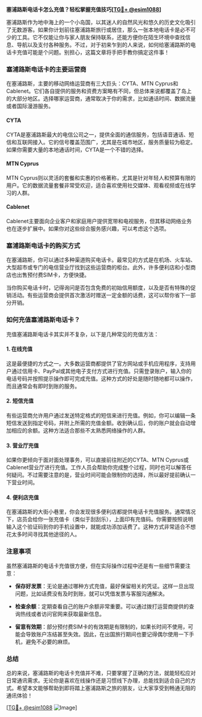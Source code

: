 **塞浦路斯电话卡怎么充值？轻松掌握充值技巧[[TG💪+ @esim1088](https://t.me/s/esim1088)]**

塞浦路斯作为地中海上的一个小岛国，以其迷人的自然风光和悠久的历史文化吸引了无数游客。如果你计划前往塞浦路斯旅行或居住，那么一张本地电话卡是必不可少的工具。它不仅能让你与家人朋友保持联系，还能方便你在陌生环境中查找信息、导航以及支付各种服务。不过，对于初来乍到的人来说，如何给塞浦路斯的电话卡充值可能是个问题。别担心，这篇文章将手把手教你搞定这件事！

### 塞浦路斯电话卡的主要运营商

在塞浦路斯，主要的移动网络运营商有三大巨头：CYTA、MTN Cyprus和Cablenet。它们各自提供的服务和资费方案略有不同，但总体来说都覆盖了岛上的大部分地区。选择哪家运营商，通常取决于你的需求，比如通话时间、数据流量或者国际漫游服务。

#### CYTA
CYTA是塞浦路斯最大的电信公司之一，提供全面的通信服务，包括语音通话、短信和互联网接入。它的信号覆盖范围广，尤其是在城市地区，服务质量较为稳定。如果你需要大量的本地通话时间，CYTA是一个不错的选择。

#### MTN Cyprus
MTN Cyprus则以灵活的套餐和实惠的价格著称，尤其是针对年轻人和预算有限的用户。它的数据流量套餐非常受欢迎，适合喜欢使用社交媒体、观看视频或在线学习的人群。

#### Cablenet
Cablenet主要面向企业客户和家庭用户提供宽带和电视服务，但其移动网络业务也在逐步扩展中。如果你对这些综合服务感兴趣，可以考虑这个选项。

### 塞浦路斯电话卡的购买方式

在塞浦路斯，你可以通过多种渠道购买电话卡。最常见的方式是在机场、火车站、大型超市或专门的电信营业厅找到这些运营商的柜台。此外，许多便利店和小型商店也出售预付费SIM卡，方便快捷。

当你购买电话卡时，记得询问是否包含免费的初始信用额度，以及是否有特殊的促销活动。有些运营商会提供首次激活时赠送一定金额的话费，这可以帮你省下一部分开销。

### 如何充值塞浦路斯电话卡？

充值塞浦路斯电话卡其实并不复杂，以下是几种常见的充值方法：

#### 1. 在线充值
这是最便捷的方式之一。大多数运营商都提供了官方网站或手机应用程序，支持用户通过信用卡、PayPal或其他电子支付方式进行充值。只需登录账户，输入你的电话号码并按照提示操作即可完成充值。这种方式的好处是随时随地都可以操作，而且通常会有即时到账的服务。

#### 2. 短信充值
有些运营商允许用户通过发送特定格式的短信来进行充值。例如，你可以编辑一条短信发送到指定号码，并附上所需的充值金额。收到确认后，你的账户就会自动增加相应的余额。这种方法适合那些不太熟悉网络操作的人群。

#### 3. 营业厅充值
如果你更倾向于面对面处理事务，可以直接前往附近的CYTA、MTN Cyprus或Cablenet营业厅进行充值。工作人员会帮助你完成整个过程，同时也可以解答任何疑问。不过需要注意的是，营业时间可能会限制你的选择，所以最好提前确认一下营业时间。

#### 4. 便利店充值
在塞浦路斯的大街小巷里，你会发现很多便利店都提供电话卡充值服务。通常情况下，店员会给你一张充值卡（类似于刮刮乐），上面印有充值码。你需要按照说明输入这个验证码到你的手机设置中，就能成功添加话费了。这种方式非常适合不想花太多时间寻找其他途径的人。

### 注意事项

虽然塞浦路斯的电话卡充值很方便，但在实际操作过程中还是有一些细节需要注意：

- **保存好发票**：无论是通过哪种方式充值，最好保留相关的凭证。这样一旦出现问题，比如话费没有及时到账，就可以凭借发票与客服沟通解决。
  
- **检查余额**：定期查看自己的账户余额非常重要。可以通过拨打运营商提供的查询热线或者访问官网来获取最新信息。

- **留意有效期**：部分预付费SIM卡的有效期是有限制的，如果长时间不使用，可能会导致账户冻结甚至失效。因此，在出国旅行期间也要记得偶尔使用一下手机，避免不必要的麻烦。

### 总结

总的来说，塞浦路斯的电话卡充值并不难，只要掌握了正确的方法，就能轻松应对日常通讯需求。无论你是喜欢在线操作还是习惯线下办理，总能找到适合自己的方式。希望本文能够帮助到即将踏上塞浦路斯之旅的朋友，让大家享受到畅通无阻的通讯体验！

[[TG💪+ @esim1088](https://t.me/s/esim1088) ![Image](https://i.postimg.cc/4NQfJmqS/Snipaste-2025-05-13-00-14-12.png)]